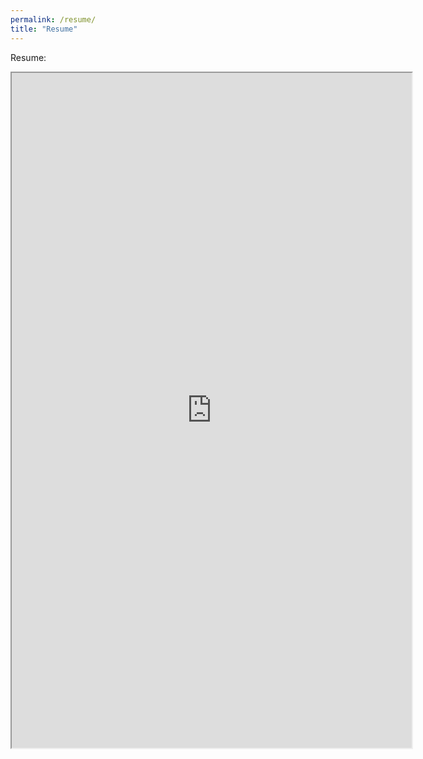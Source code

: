 ```yaml
---
permalink: /resume/
title: "Resume"
---
```

Resume:
  <iframe src="https://drive.google.com/file/d/1s4eDKJzkrAAke6DrqH-kun0snGnplyG7/preview" width="640" height="1080" allow="autoplay"></iframe>
